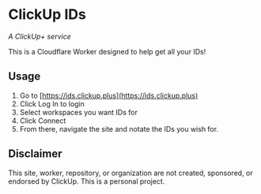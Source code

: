# ClickUp IDs

*A ClickUp+ service*

This is a Cloudflare Worker designed to help get all your IDs!

## Usage

1) Go to [https://ids.clickup.plus](https://ids.clickup.plus)
2) Click Log In to login
3) Select workspaces you want IDs for
4) Click Connect
5) From there, navigate the site and notate the IDs you wish for.

## Disclaimer

This site, worker, repository, or organization are not created, sponsored, or endorsed by ClickUp. This is a personal project.